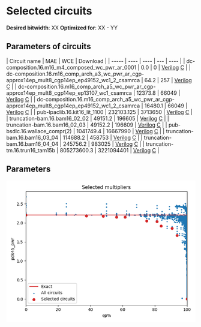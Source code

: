 
Selected circuits
===================
**Desired bitwidth**: XX
**Optimized for**: XX - YY


Parameters of circuits
----------------------------

| Circuit name | MAE | WCE | Download |
| ----- |  ---- | ---- | --- | ---- | 
| dc-composition.16.m16_m4_composed_wc_pwr_ar_0001 | 0.0 | 0 |  [Verilog](dc-composition.16.m16_m4_composed_wc_pwr_ar_0001.v) [C](dc-composition.16.m16_m4_composed_wc_pwr_ar_0001.c) |
| dc-composition.16.m16_comp_arch_a3_wc_pwr_ar_cgp-approx14ep_mult8_cgp14ep_ep49152_wc1_2_csamrca | 64.2 | 257 |  [Verilog](dc-composition.16.m16_comp_arch_a3_wc_pwr_ar_cgp-approx14ep_mult8_cgp14ep_ep49152_wc1_2_csamrca.v) [C](dc-composition.16.m16_comp_arch_a3_wc_pwr_ar_cgp-approx14ep_mult8_cgp14ep_ep49152_wc1_2_csamrca.c) |
| dc-composition.16.m16_comp_arch_a5_wc_pwr_ar_cgp-approx14ep_mult8_cgp14ep_ep13107_wc1_csamrca | 12373.8 | 66049 |  [Verilog](dc-composition.16.m16_comp_arch_a5_wc_pwr_ar_cgp-approx14ep_mult8_cgp14ep_ep13107_wc1_csamrca.v) [C](dc-composition.16.m16_comp_arch_a5_wc_pwr_ar_cgp-approx14ep_mult8_cgp14ep_ep13107_wc1_csamrca.c) |
| dc-composition.16.m16_comp_arch_a5_wc_pwr_ar_cgp-approx14ep_mult8_cgp14ep_ep49152_wc1_2_csamrca | 16480.1 | 66049 |  [Verilog](dc-composition.16.m16_comp_arch_a5_wc_pwr_ar_cgp-approx14ep_mult8_cgp14ep_ep49152_wc1_2_csamrca.v) [C](dc-composition.16.m16_comp_arch_a5_wc_pwr_ar_cgp-approx14ep_mult8_cgp14ep_ep49152_wc1_2_csamrca.c) |
| pub-lpaclib.16.kit16_lit_1100 | 232103.125 | 3713650 |  [Verilog](pub-lpaclib.16.kit16_lit_1100.v) [C](pub-lpaclib.16.kit16_lit_1100.c) |
| truncation-bam.16.bam16_02_02 | 49151.2 | 196605 |  [Verilog](truncation-bam.16.bam16_02_02.v) [C](truncation-bam.16.bam16_02_02.c) |
| truncation-bam.16.bam16_02_03 | 49152.2 | 196609 |  [Verilog](truncation-bam.16.bam16_02_03.v) [C](truncation-bam.16.bam16_02_03.c) |
| pub-bsdlc.16.wallace_compr(2) | 1041749.4 | 16667990 |  [Verilog](pub-bsdlc.16.wallace_compr(2).v) [C](pub-bsdlc.16.wallace_compr(2).c) |
| truncation-bam.16.bam16_03_04 | 114688.2 | 458753 |  [Verilog](truncation-bam.16.bam16_03_04.v) [C](truncation-bam.16.bam16_03_04.c) |
| truncation-bam.16.bam16_04_04 | 245756.2 | 983025 |  [Verilog](truncation-bam.16.bam16_04_04.v) [C](truncation-bam.16.bam16_04_04.c) |
| truncation-tm.16.trun16_tam15b | 805273600.3 | 3221094401 |  [Verilog](truncation-tm.16.trun16_tam15b.v) [C](truncation-tm.16.trun16_tam15b.c) |

Parameters
--------------
![Parameters figure](fig.png)
         